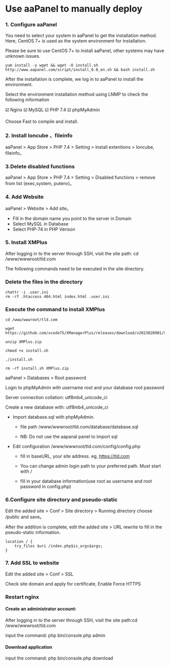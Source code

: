 # Use aaPanel to manually deploy

### 1. Configure aaPanel

You need to select your system in aaPanel to get the installation method. Here, CentOS 7+ is used as the system environment for installation.

Please be sure to use CentOS 7+ to install aaPanel, other systems may have unknown issues.

```
yum install -y wget && wget -O install.sh http://www.aapanel.com/script/install_6.0_en.sh && bash install.sh
```
After the installation is complete, we log in to aaPanel to install the environment.

Select the environment installation method using LNMP to check the following information

☑️ Nginx
☑️ MySQL
☑️ PHP 7.4
☑️ phpMyAdmin

Choose Fast to compile and install.

### 2. Install Ioncube 、fileinfo
aaPanel  > App Store > PHP 7.4 > Setting > Install extentions > Ioncube, fileinfo。

### 3.Delete disabled functions
aaPanel  > App Store > PHP 7.4 > Setting > Disabled functions > remove from list (exec,system, putenv)。

### 4. Add Website
aaPanel  > Website > Add site。
- Fill in the domain name you point to the server in Domain
- Select MySQL in Database
- Select PHP-74 in PHP Verison

### 5. Install XMPlus
After logging in to the server through SSH, visit the site path: cd /www/wwwroot/tld.com

The following commands need to be executed in the site directory.

### Delete the files in the directory
```
chattr -i .user.ini
rm -rf .htaccess 404.html index.html .user.ini
```

### Execute the command to install XMPlus
```
cd /www/wwwroot/tld.com

wget https://github.com/xcode75/XManagerPlus/releases/download/v2023020901/XMPlus.zip

unzip XMPlus.zip

chmod +x install.sh

./install.sh

rm -rf install.sh XMPlus.zip
```

aaPanel  > Databases > Root password

Login to phpMyAdmin with username root and your database root password

Server connection collation: utf8mb4_unicode_ci

Create a new database with: utf8mb4_unicode_ci 

- Import database.sql with phpMyAdmin.

  - file path  /www/wwwroot/tld.com/database/database.sql  
  
  - NB: Do not use the aapanal panel to import sql
  

- Edit configuration /www/wwwroot/tld.com/config/config.php 

  - fill in baseURL, your site address. eg, https://tld.com

  -  You can change admin login path to your preferred path. Must start with /
  
  - fill in your database information(use root as username and root password in config.php)

### 6.Configure site directory and pseudo-static

Edit the added site > Conf > Site directory > Running directory choose /public and save。

After the addition is complete, edit the added site > URL rewrite to fill in the pseudo-static information.

```
location / {
    try_files $uri /index.php$is_args$args;
}
```

### 7. Add SSL to website

Edit the added site  > Conf > SSL 

Check site domain and apply for certificate, Enable Force HTTPS

### Restart nginx

#### Create an administrator account:  

After logging in to the server through SSH, visit the site path:cd  /www/wwwroot/tld.com

input the command: php bin/console.php admin

#### Download application 

input the command: php bin/console.php download

